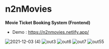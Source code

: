 # n2nMovies
**Movie Ticket Booking System (Frontend)**

- Demo : 
https://n2nmovies.netlify.app/


 ![2021-12-03 (4)](https://user-images.githubusercontent.com/57737289/144699047-398ebd43-995d-49b5-bcc8-aaafbfac3d76.png)
 ![out3](https://user-images.githubusercontent.com/57737289/144699016-75ec33ae-aafd-46e7-8ba2-279198828201.png)
 ![out6](https://user-images.githubusercontent.com/57737289/144699018-ed4cbebc-24c5-47b8-9d08-23ea3cd11fdd.png)
 ![out7](https://user-images.githubusercontent.com/57737289/144699019-4f46b230-4426-473f-ac4a-58ac4f428293.png)
 ![out55](https://user-images.githubusercontent.com/57737289/144699020-e6e6b43c-2263-419b-87e6-85be7244a11b.png)



